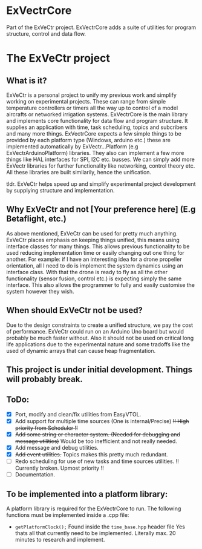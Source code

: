 # ExVectrCore
Part of the ExVeCtr project. 
ExVectrCore adds a suite of utilities for program structure, control and data flow.
# The ExVeCtr project
## What is it?
ExVeCtr is a personal project to unify my previous work and simplify working on experimental projects. These can range from simple temperature controllers or timers all the way up to control of a model aircrafts or networked irrigation systems.
ExVectrCore is the main library and implements core functionality for data flow and program structure. It supplies an application with time, task scheduling, topics and subcribers and many more things. ExVectrCore expects a few simple things to be provided by each platform type (Windows, arduino etc.) these are implemented automatically by ExVectr...Platform (e.g ExVectrArduinoPlatform) libraries. They also can implement a few more things like HAL interfaces for SPI, I2C etc. busses.
We can simply add more ExVectr libraries for further functionality like networking, control theory etc. All these libraries are built similarily, hence the unification.

tldr. ExVeCtr helps speed up and simplify experimental project development by supplying structure and implementation.
## Why ExVeCtr and not [Your preference here] (E.g Betaflight, etc.)
As above mentioned, ExVeCtr can be used for pretty much anything. ExVeCtr places emphasis on keeping things unified, this means using interface classes for many things. This allows previous functionality to be used reducing implementation time or easily changing out one thing for another.
For example: if I have an interesting idea for a drone propeller orientation, all I need to do is implement the system dynamics using an interface class. With that the drone is ready to fly as all the other functionality (sensor fusion, control etc.) is expecting simply the same interface. This also allows the programmer to fully and easily customise the system however they wish.
## When should ExVeCtr not be used?
Due to the design constraints to create a unified structure, we pay the cost of performance. ExVeCtr could run on an Arduino Uno board but would probably be much faster without. 
Also it should not be used on critical long life applications due to the experimental nature and some tradoffs like the used of dynamic arrays that can cause heap fragmentation. 

## **This project is under initial development. Things will probably break.**
## ToDo:
- [X] Port, modify and clean/fix utilities from EasyVTOL.
- [X] Add support for multiple time sources (One is internal/Precise) ~~!! High priority from Scheduler !!~~
- [X] ~~Add some string or character system. (Needed for debugging and message utilities)~~ Would be too inefficient and not really needed.
- [X] Add message and debug utilities.
- [X] ~~Add event utilities.~~ Topics makes this pretty much redundant.              
- [ ] Redo scheduling for use of new tasks and time sources utilities.    !! Currently broken. Upmost priority !!
- [ ] Documentation.
## To be implemented into a platform library:
A platform library is required for the ExVectrCore to run. The following functions must be implemented inside a .cpp file:
- `getPlatformClock();` Found inside the `time_base.hpp` header file
Yes thats all that currently need to be implemented. Literally max. 20 minutes to research and implement.